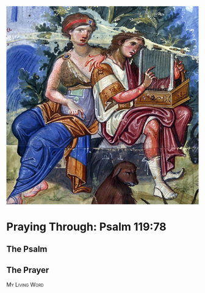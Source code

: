 <img class="intro-right" src="art-paris-psalter.jpg">

<style>
  li {list-style-type: none;}
  p + ul {
    margin-top: -18px;
}
</style>

# Praying Through: Psalm 119:78

## The Psalm

## The Prayer

<div style="font-variant: small-caps;">
My Living Word
</div>
